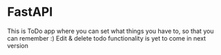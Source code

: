 # FastAPI
This is ToDo app where you can set what things you have to, so that you can remember :)
Edit & delete todo functionality is yet to come in next version
